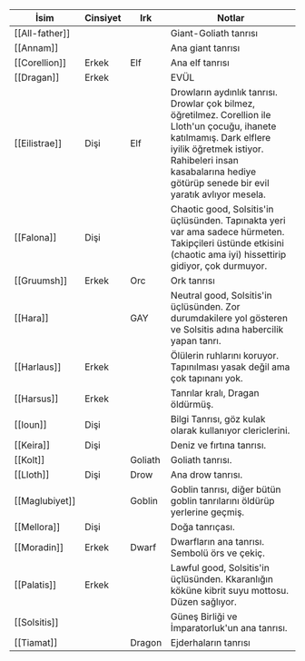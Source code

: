 | İsim | Cinsiyet | Irk | Notlar |  
| --- | --- | --- | --- |  
| [[All-father]] |  |  | Giant-Goliath tanrısı |  
| [[Annam]] |  |  | Ana giant tanrısı |  
| [[Corellion]] | Erkek | Elf | Ana elf tanrısı |  
| [[Dragan]] | Erkek |  | EVÜL |  
| [[Eilistrae]] | Dişi | Elf | Drowların aydınlık tanrısı. Drowlar çok bilmez, öğretilmez. Corellion ile Lloth'un çocuğu, ihanete katılmamış. Dark elflere iyilik öğretmek istiyor. Rahibeleri insan kasabalarına hediye götürüp senede bir evil yaratık avlıyor mesela. |  
| [[Falona]] | Dişi |  | Chaotic good, Solsitis'in üçlüsünden. Tapınakta yeri var ama sadece hürmeten. Takipçileri üstünde etkisini (chaotic ama iyi) hissettirip gidiyor, çok durmuyor. |  
| [[Gruumsh]] | Erkek | Orc | Ork tanrısı |  
| [[Hara]] |  | GAY | Neutral good, Solsitis'in üçlüsünden. Zor durumdakilere yol gösteren ve Solsitis adına habercilik yapan tanrı. |  
| [[Harlaus]] | Erkek |  | Ölülerin ruhlarını koruyor. Tapınılması yasak değil ama çok tapınanı yok. |  
| [[Harsus]] | Erkek |  | Tanrılar kralı, Dragan öldürmüş. |  
| [[Ioun]] | Dişi |  | Bilgi Tanrısı, göz kulak olarak kullanıyor clericlerini. |  
| [[Keira]] | Dişi |  | Deniz ve fırtına tanrısı. |  
| [[Kolt]] |  | Goliath | Goliath tanrısı. |  
| [[Lloth]] | Dişi | Drow | Ana drow tanrısı. |  
| [[Maglubiyet]] |  | Goblin | Goblin tanrısı, diğer bütün goblin tanrılarını öldürüp yerlerine geçmiş. |  
| [[Mellora]] | Dişi |  | Doğa tanrıçası. |  
| [[Moradin]] | Erkek | Dwarf | Dwarfların ana tanrısı. Sembolü örs ve çekiç. |  
| [[Palatis]] | Erkek |  | Lawful good, Solsitis'in üçlüsünden. Kkaranlığın köküne kibrit suyu mottosu. Düzen sağlıyor. |  
| [[Solsitis]] |  |  | Güneş Birliği ve İmparatorluk'un ana tanrısı. |  
| [[Tiamat]] |  | Dragon | Ejderhaların tanrısı |  
